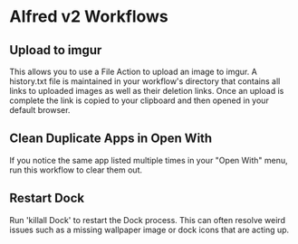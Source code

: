 Alfred v2 Workflows
===================

Upload to imgur
---------------

This allows you to use a File Action to upload an image to imgur. A history.txt file is maintained in your workflow's directory that contains all links to uploaded images as well as their deletion links. Once an upload is complete the link is copied to your clipboard and then opened in your default browser.

Clean Duplicate Apps in Open With
---------------------------------

If you notice the same app listed multiple times in your "Open With" menu, run this workflow to clear them out.

Restart Dock
-------------

Run 'killall Dock' to restart the Dock process. This can often resolve weird issues such as a missing wallpaper image or dock icons that are acting up.
